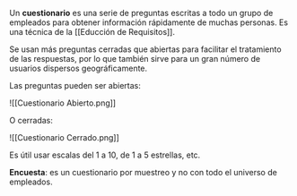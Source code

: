 Un **cuestionario** es una serie de preguntas escritas a todo un grupo de empleados para obtener información rápidamente de muchas personas. Es una técnica de la [[Educción de Requisitos]].

Se usan más preguntas cerradas que abiertas para facilitar el tratamiento de las respuestas, por lo que también sirve para un gran número de usuarios dispersos geográficamente.

Las preguntas pueden ser abiertas:

![[Cuestionario Abierto.png]]

O cerradas:

![[Cuestionario Cerrado.png]]

Es útil usar escalas del 1 a 10, de 1 a 5 estrellas, etc.

**Encuesta**: es un cuestionario por muestreo y no con todo el universo de empleados.
